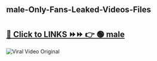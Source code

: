 
 ## male-Only-Fans-Leaked-Videos-Files

# <h2><a href="https://mediaupload.pro?male">🔗 Click to LINKS ⏩⏩ 👉 🟢 male </a></h2>

<a href="https://mediaupload.pro?male" rel="nofollow" data-target="animated-image.originalLink"><img src="https://i.ibb.co.com/xMMVF88/686577567.gif" alt="Viral Video Original" style="max-width: 100%; display: inline-block;" data-target="animated-image.originalImage"></a>